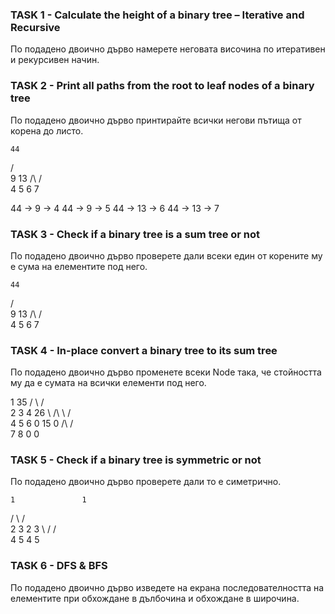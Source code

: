 ### TASK 1 - Calculate the height of a binary tree – Iterative and Recursive
По подадено двоично дърво намерете неговата височина по итеративен и рекурсивен начин.

### TASK 2 - Print all paths from the root to leaf nodes of a binary tree
По подадено двоично дърво принтирайте всички негови пътища от корена до листо.

    44
   /   \
  9    13
 /\    / \
4  5  6   7

44 -> 9 -> 4
44 -> 9 -> 5
44 -> 13 -> 6
44 -> 13 -> 7

### TASK 3 - Check if a binary tree is a sum tree or not
По подадено двоично дърво проверете дали всеки един от корените му е сума на елементите под него.

    44
   /   \
  9    13
 /\    / \
4  5  6   7

### TASK 4 - In-place convert a binary tree to its sum tree
По подадено двоично дърво променете всеки Node така, че стойността му да е сумата на всички елементи под него.

   1                       35
 /   \                   /    \
2     3                 4      26
 \    /\                 \     /\
  4  5  6                0  15  0
    /\                      /\
   7  8                    0  0

### TASK 5 - Check if a binary tree is symmetric or not
По подадено двоично дърво проверете дали то е симетрично.
 
    1               1
  /   \            / \
 2     3          2   3
  \   /          /     \
   4 5          4       5

    
### TASK 6 - DFS & BFS
По подадено двоично дърво изведете на екрана последователността на елементите при обхождане в дълбочина и обхождане в широчина.